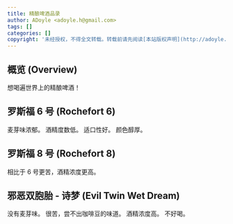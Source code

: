 ```yaml
---
title: 精酿啤酒品录
author: ADoyle <adoyle.h@gmail.com>
tags: []
categories: []
copyright: '未经授权，不得全文转载。转载前请先阅读[本站版权声明](http://adoyle.me/blog/copyright.html)'
---
```


## 概览 (Overview)

想喝遍世界上的精酿啤酒！

<!-- more -->


## 罗斯福 6 号 (Rochefort 6)

麦芽味浓郁。
酒精度数低。
适口性好。
颜色醇厚。

## 罗斯福 8 号 (Rochefort 8)

相比于 6 号更苦，酒精浓度更高。

## 邪恶双胞胎 - 诗梦 (Evil Twin Wet Dream)

没有麦芽味。
很苦，尝不出咖啡豆的味道。
酒精浓度高。
不好喝。

